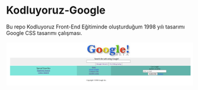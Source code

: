 # Kodluyoruz-Google
Bu repo Kodluyoruz Front-End Eğitiminde oluşturduğum 1998 yılı tasarımı Google CSS tasarımı çalışması.<br/><br/>
<img src="https://github.com/ibrahimethemkot/Kodluyoruz-Google/blob/main/ekran_goruntusu.png">
